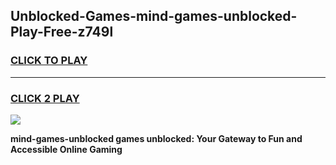 
## Unblocked-Games-mind-games-unblocked-Play-Free-z749l
<h3>
<a href="https://premium76.site?title=mind-games-unblocked&ref=18A1">CLICK TO PLAY</a></h3>
<hr>

<h3>
<a href="https://premium76.site?title=mind-games-unblocked&ref=18A1">CLICK 2 PLAY</a>
  
</h3>

<a href="https://premium76.site?title=mind-games-unblocked&ref=18A1"><img src="https://clearcache.store/games.png"></a>


**mind-games-unblocked games unblocked: Your Gateway to Fun and Accessible Online Gaming**
